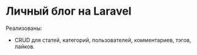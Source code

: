 # Личный блог на Laravel

Реализованы:
- CRUD для статей, категорий, пользователей, комментариев, тэгов, лайков.
